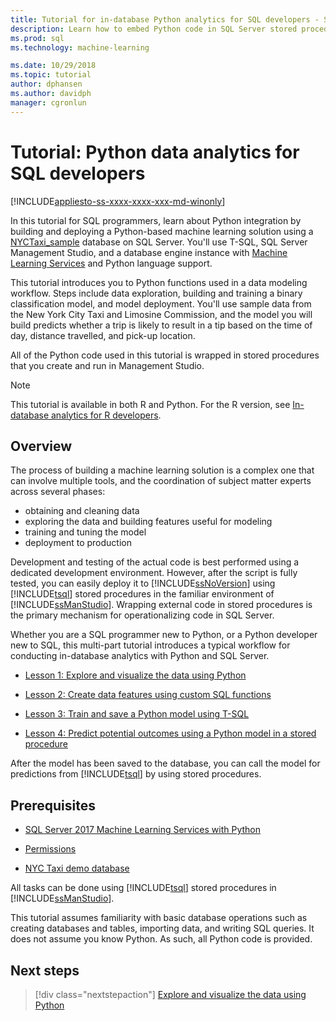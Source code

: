 ```yaml
---
title: Tutorial for in-database Python analytics for SQL developers - SQL Server Machine Learning
description: Learn how to embed Python code in SQL Server stored procedures and T-SQL functions.
ms.prod: sql
ms.technology: machine-learning

ms.date: 10/29/2018  
ms.topic: tutorial
author: dphansen
ms.author: davidph
manager: cgronlun
---
```

# Tutorial: Python data analytics for SQL developers
[!INCLUDE[appliesto-ss-xxxx-xxxx-xxx-md-winonly](../../includes/appliesto-ss-xxxx-xxxx-xxx-md-winonly.md)]

In this tutorial for SQL programmers, learn about Python integration by building and deploying a Python-based machine learning solution using a [NYCTaxi_sample](demo-data-nyctaxi-in-sql.md) database on SQL Server. You'll use T-SQL, SQL Server Management Studio, and a database engine instance with [Machine Learning Services](../install/sql-machine-learning-services-windows-install.md) and Python language support.

This tutorial introduces you to Python functions used in a data modeling workflow. Steps include data exploration, building and training a binary classification model, and model deployment. You'll use sample data from the New York City Taxi and Limosine Commission, and the model you will build predicts whether a trip is likely to result in a tip based on the time of day, distance travelled, and pick-up location. 

All of the Python code used in this tutorial is wrapped in stored procedures that you create and run in Management Studio.

> [!NOTE]
> This tutorial is available in both R and Python. For the R version, see [In-database analytics for R developers](sqldev-in-database-r-for-sql-developers.md).

## Overview

The process of building a machine learning solution is a complex one that can involve multiple tools, and the coordination of subject matter experts across several phases:

+ obtaining and cleaning data
+ exploring the data and building features useful for modeling
+ training and tuning the model
+ deployment to production

Development and testing of the actual code is best performed using a dedicated development environment. However, after the script is fully tested, you can easily deploy it to [!INCLUDE[ssNoVersion](../../includes/ssnoversion-md.md)] using [!INCLUDE[tsql](../../includes/tsql-md.md)] stored procedures in the familiar environment of [!INCLUDE[ssManStudio](../../includes/ssmanstudio-md.md)]. Wrapping external code in stored procedures is the primary mechanism for operationalizing code in SQL Server.

Whether you are a SQL programmer new to Python, or a Python developer new to SQL, this multi-part tutorial introduces a typical workflow for conducting in-database analytics with Python and SQL Server. 

+ [Lesson 1: Explore and visualize the data using Python](sqldev-py3-explore-and-visualize-the-data.md)

+ [Lesson 2: Create data features using custom SQL functions](sqldev-py4-create-data-features-using-t-sql.md)

+ [Lesson 3: Train and save a Python model using T-SQL](sqldev-py5-train-and-save-a-model-using-t-sql.md)

+ [Lesson 4: Predict potential outcomes using a Python model in a stored procedure](sqldev-py6-operationalize-the-model.md)

After the model has been saved to the database, you can call the model for predictions from [!INCLUDE[tsql](../../includes/tsql-md.md)] by using stored procedures.

## Prerequisites

+ [SQL Server 2017 Machine Learning Services with Python](../install/sql-machine-learning-services-windows-install.md#verify-installation)

+ [Permissions](../security/user-permission.md)

+ [NYC Taxi demo database](demo-data-nyctaxi-in-sql.md)

All tasks can be done using [!INCLUDE[tsql](../../includes/tsql-md.md)] stored procedures in [!INCLUDE[ssManStudio](../../includes/ssmanstudio-md.md)].

This tutorial assumes familiarity with basic database operations such as creating databases and tables, importing data, and writing SQL queries. It does not assume you know Python. As such, all Python code is provided. 

## Next steps

> [!div class="nextstepaction"]
> [Explore and visualize the data using Python](sqldev-py3-explore-and-visualize-the-data.md)
